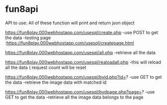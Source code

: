 # fun8api
API to use:
All of these function will print and return json object

https://fun8play.000webhostapp.com/usesql/create.php
-use POST to get the data
-testing page :https://fun8play.000webhostapp.com/usesql/createpage.html

https://fun8play.000webhostapp.com/usesql/all.php
-retrieve all the data

https://fun8play.000webhostapp.com/usesql/realoadall.php
-this will reload all the data ( request count will be reset

https://fun8play.000webhostapp.com/usesql/byid.php?id=?
-use GET to get the data 
-retrieve the image data with matched id

https://fun8play.000webhostapp.com/usesql/bydpage.php?page=?
-use GET to get the data 
-retrieve all the image data belongs to the page
